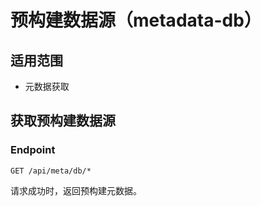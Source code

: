 # 预构建数据源（metadata-db）

## 适用范围

- 元数据获取

## 获取预构建数据源

### Endpoint

`GET /api/meta/db/*`

请求成功时，返回预构建元数据。
